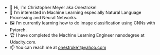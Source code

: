 - 👋 Hi, I’m Christopher Meyer aka Onestroke!
- 👀 I’m interested in Machine Learning especially Natural Language Processing and Neural Networks.
- 🖼 I’m currently learning how to do image classification using CNNs with Pytorch.
- 🏆 I have completed the Machine Learning Engineer nanodegree at Udacity.com.
- 📫 You can reach me at onestroke1@yahoo.com

<!---
Onestroke1/Onestroke1 is a ✨ special ✨ repository because its `README.md` (this file) appears on your GitHub profile.
You can click the Preview link to take a look at your changes.
--->
